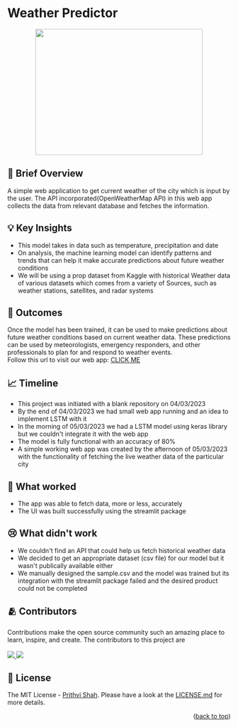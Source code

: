 # Weather Predictor
<p align="center">
<img src="https://user-images.githubusercontent.com/98630036/222955363-ed3c2a5d-5421-416e-95b5-17a7abc210cd.gif" width="378" height="284">
</p>

## 📃 Brief Overview

A simple web application to get current weather of the city which is input by the user. The API incorporated(OpenWeatherMap API) in this web app collects the data from relevant database and fetches the information.

## 💡 Key Insights

- This model takes in data such as temperature, precipitation and date
- On analysis, the machine learning model can identify patterns and trends that can help it make accurate predictions about future weather conditions
- We will be using a prop dataset from Kaggle with historical Weather data of various datasets which comes from a variety of Sources, such as weather stations, satellites, and radar systems

## 💯 Outcomes
Once the model has been trained, it can be used to make predictions about future weather conditions based on current weather data. These predictions can be used by meteorologists, emergency responders, and other professionals to plan for and respond to weather events.<br>
Follow this url to visit our web app:
<a href = 'https://prithvi2310-weather-predictor-app-3sudp2.streamlit.app'>CLICK ME</a>

## 📈 Timeline 
- This project was initiated with a blank repository on 04/03/2023
- By the end of 04/03/2023 we had small web app running and an idea to implement LSTM with it
- In the morning of 05/03/2023 we had a LSTM model using keras library but we couldn't integrate it with the web app
- The model is fully functional with an accuracy of 80%
- A simple working web app was created by the afternoon of 05/03/2023 with the functionality of fetching the live weather data of the particular city

## 🥳 What worked 
 - The app was able to fetch data, more or less, accurately
 - The UI was built successfully using the streamlit package

## 😢 What didn't work
- We couldn't find an API that could help us fetch historical weather data
- We decided to get an appropriate dataset (csv file) for our model but it wasn't publically available either
- We manually designed the sample.csv and the model was trained but its integration with the streamlit package failed and the desired product could not be completed

## 🫂 Contributors
Contributions make the open source community such an amazing place to learn, inspire, and create.
The contributors to this project are <br></br>
<a href="https://github.com/Prithvi2310/Weather-Predictor/graphs/contributors?from=2023-02-26&to=2023-03-05&type=c">
  <img src="https://contrib.rocks/image?repo=Prithvi2310/Weather-Predictor" />
</a>
<a href="https://github.com/Prithvi2310/Weather-Predictor/graphs/contributors?from=2023-02-26&to=2023-03-05&type=c">
  <img src="https://contrib.rocks/image?repo=muntazir99/bio" />
</a>

## 🪪 License

The MIT License - [Prithvi Shah](https://github.com/Prithvi2310/). Please have a look at the [LICENSE.md](license.md) for more details.

<p align="right">(<a href="#readme-top">back to top</a>)</p>
